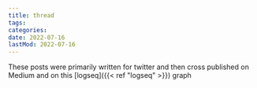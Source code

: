 ```yaml
---
title: thread
tags:
categories:
date: 2022-07-16
lastMod: 2022-07-16
---
```

These posts were primarily written for twitter and then cross published on Medium and on this [logseq]({{< ref "logseq" >}}) graph
